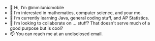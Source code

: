 - 👋 Hi, I’m @mmilunicmobile
- 👀 I’m interested in mathematics, computer science, and your mo. 
- 🌱 I’m currently learning Java, general coding stuff, and AP Statistics.
- 💞️ I’m looking to collaborate on ... stuff? That doesn't serve much of a good purpose but is cool?
- 📫 You can reach me at an undisclosed email.

<!---
mmilunicmobile/mmilunicmobile is a ✨ special ✨ repository because its `README.md` (this file) appears on your GitHub profile.
You can click the Preview link to take a look at your changes.
--->
